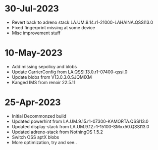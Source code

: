 # 30-Jul-2023
- Revert back to adreno stack LA.UM.9.14.r1-21000-LAHAINA.QSSI13.0
- Fixed fingerprint missing at some device
- Misc improvement stuff

# 10-May-2023
- Add missing sepolicy and blobs
- Update CarrierConfig from LA.QSSI.13.0.r1-07400-qssi.0
- Update blobs from V13.0.3.0.SJQMIXM
- Kanged IMS from renoir 22.5.11

# 25-Apr-2023
- Initial Decommonzed build
- Updated powerhint from LA.UM.9.15.r1-07300-KAMORTA.QSSI13.0
- Updated display-stack from LA.UM.9.12.r1-15100-SMxx50.QSSI13.0
- Updated adreno-stack from NothingOS 1.5.2
- Switch OSS aptX blobs
- More optimization, try and see..


